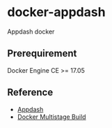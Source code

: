 # docker-appdash
Appdash docker 

## Prerequirement
Docker Engine CE >= 17.05

## Reference
- [Appdash](https://github.com/sourcegraph/appdash)
- [Docker Multistage Build](https://docs.docker.com/engine/userguide/eng-image/multistage-build/)
